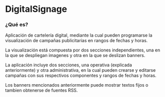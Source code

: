 # DigitalSignage
### ¿Qué es?
Aplicación de cartelería digital, mediante la cual pueden programarse la visualización de campañas publicitarias
en rangos de fechas y horas.

La visualización está compuesta por dos secciones independientes, una en la que se despliegan imagenes y otra
en la que se deslizan banners.

La aplicación incluye dos secciones, una operativa (explicada anteriormente) y otra administrativa, en la cual
pueden crearse y editarse campañas con sus respectivos componentes y rangos de fechas y horas.

Los banners mencionados anteriormente puede mostrar textos fijos o tambien obtenerse de fuentes RSS.
